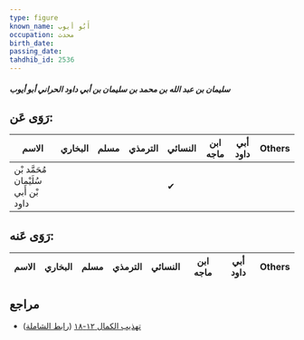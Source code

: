 ```yaml
---
type: figure
known_name: أَبُو أيوب
occupation: محدث
birth_date:
passing_date:
tahdhib_id: 2536
---
```

##### سليمان بن عبد الله بن محمد بن سليمان بن أبي داود الحراني أبو أيوب

## رَوَى عَن:
| الاسم                                | البخاري | مسلم | الترمذي | النسائي | ابن ماجه | أبي داود | Others |
| ------------------------------------ | ------- | ---- | ------- | ------- | -------- | -------- | ------ |
| مُحَمَّد بْن سُلَيْمان بْن أَبي داود |         |      |         | ✔       |          |          |        |
## رَوَى عَنه:
| الاسم | البخاري | مسلم | الترمذي | النسائي | ابن ماجه | أبي داود | Others |
| ----- | ------- | ---- | ------- | ------- | -------- | -------- | ------ |
## مراجع
- [تهذيب الكمال ١٢-١٨](obsidian://open?vault=Tahdhib-al-Kamal&file=Figures/٢٥٣٦-سليمان%20بن%20عبد%20الله%20بن%20محمد%20بن%20سليمان%20بن%20أبي%20داود%20الحراني%20أبو%20أيوب) ([رابط الشاملة](https://shamela.ws/book/3722/5791))